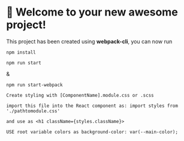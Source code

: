 # 🚀 Welcome to your new awesome project!

This project has been created using **webpack-cli**, you can now run

```
npm install
```
```
npm run start
```

&

```
npm run start-webpack
```
```
Create styling with [ComponentName].module.css or .scss

import this file into the React component as: import styles from './pathtomodule.css'

and use as <h1 className={styles.className}>

USE root variable colors as background-color: var(--main-color);
```


